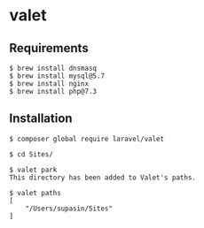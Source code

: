 # valet

## Requirements

```console
$ brew install dnsmasq
$ brew install mysql@5.7
$ brew install nginx
$ brew install php@7.3
```

## Installation

```console
$ composer global require laravel/valet
```

```console
$ cd Sites/

$ valet park
This directory has been added to Valet's paths.

$ valet paths
[
    "/Users/supasin/Sites"
]
```
